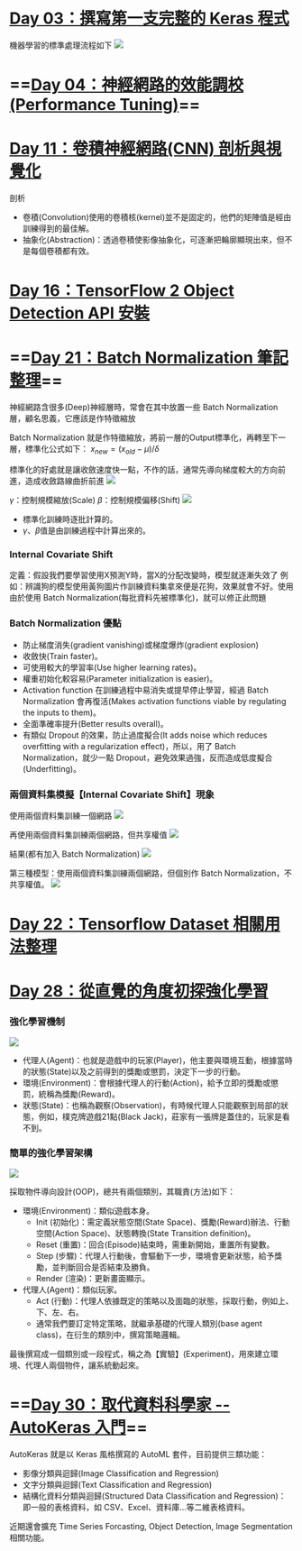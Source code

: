 # [Day 03：撰寫第一支完整的 Keras 程式](https://ithelp.ithome.com.tw/articles/10233758)
機器學習的標準處理流程如下
![](https://ithelp.ithome.com.tw/upload/images/20200903/20001976UxH8Uf9GdY.png)

# ==[Day 04：神經網路的效能調校(Performance Tuning)](https://ithelp.ithome.com.tw/articles/10234059)==

# [Day 11：卷積神經網路(CNN) 剖析與視覺化](https://ithelp.ithome.com.tw/articles/10235547)
剖析
- 卷積(Convolution)使用的卷積核(kernel)並不是固定的，他們的矩陣值是經由訓練得到的最佳解。
- 抽象化(Abstraction)：透過卷積使影像抽象化，可逐漸把輪廓顯現出來，但不是每個卷積都有效。

# [Day 16：TensorFlow 2 Object Detection API 安裝](https://ithelp.ithome.com.tw/articles/10237443)
# ==[Day 21：Batch Normalization 筆記整理](https://ithelp.ithome.com.tw/articles/10241052)==
神經網路含很多(Deep)神經層時，常會在其中放置一些 Batch Normalization 層，顧名思義，它應該是作特徵縮放

Batch Normalization 就是作特徵縮放，將前一層的Output標準化，再轉至下一層，標準化公式如下：
$x_{new} = (x_{old} - \mu)/ \delta$

標準化的好處就是讓收斂速度快一點，不作的話，通常先導向梯度較大的方向前進，造成收斂路線曲折前進
![](https://ithelp.ithome.com.tw/upload/images/20200921/20001976Fu6rbIpyyg.png)

$\gamma$：控制規模縮放(Scale)
$\beta$：控制規模偏移(Shift)
![](https://ithelp.ithome.com.tw/upload/images/20200921/20001976PjALBzgnlW.jpg)

- 標準化訓練時逐批計算的。
- $\gamma、\beta$值是由訓練過程中計算出來的。

### Internal Covariate Shift
定義：假設我們要學習使用X預測Y時，當X的分配改變時，模型就逐漸失效了
例如：辨識狗的模型使用黃狗圖片作訓練資料集拿來便是花狗，效果就會不好。使用 由於使用 Batch Normalization(每批資料先被標準化)，就可以修正此問題

### Batch Normalization 優點

- 防止梯度消失(gradient vanishing)或梯度爆炸(gradient explosion)
- 收斂快(Train faster)。
- 可使用較大的學習率(Use higher learning rates)。
- 權重初始化較容易(Parameter initialization is easier)。
- Activation function 在訓練過程中易消失或提早停止學習，經過 Batch Normalization 會再復活(Makes activation functions viable by regulating the inputs to them)。
- 全面準確率提升(Better results overall)。
- 有類似 Dropout 的效果，防止過度擬合(It adds noise which reduces overfitting with a regularization effect)，所以，用了 Batch Normalization，就少一點 Dropout，避免效果過強，反而造成低度擬合(Underfitting)。

### 兩個資料集模擬【Internal Covariate Shift】現象
使用兩個資料集訓練一個網路
![](https://ithelp.ithome.com.tw/upload/images/20200921/200019769QR498Fsdu.png)

再使用兩個資料集訓練兩個網路，但共享權值
![](https://ithelp.ithome.com.tw/upload/images/20200921/20001976CotlXJRvRR.png)

結果(都有加入 Batch Normalization)
![](https://ithelp.ithome.com.tw/upload/images/20200921/20001976ocEfqOOZWy.png)

第三種模型：使用兩個資料集訓練兩個網路，但個別作 Batch Normalization，不共享權值。
![](https://ithelp.ithome.com.tw/upload/images/20200921/20001976HadnqE6LS0.png)

# [Day 22：Tensorflow Dataset 相關用法整理](https://ithelp.ithome.com.tw/articles/10241789)

# [Day 28：從直覺的角度初探強化學習](https://ithelp.ithome.com.tw/articles/10245605)

### 強化學習機制
![](https://ithelp.ithome.com.tw/upload/images/20200927/2000197639yFZJUioG.png)
- 代理人(Agent)：也就是遊戲中的玩家(Player)，他主要與環境互動，根據當時的狀態(State)以及之前得到的獎勵或懲罰，決定下一步的行動。
- 環境(Environment)：會根據代理人的行動(Action)，給予立即的獎勵或懲罰，統稱為獎勵(Reward)。
- 狀態(State)：也稱為觀察(Observation)，有時候代理人只能觀察到局部的狀態，例如，樸克牌遊戲21點(Black Jack)，莊家有一張牌是蓋住的，玩家是看不到。

### 簡單的強化學習架構
![](https://ithelp.ithome.com.tw/upload/images/20200928/20001976o1UTIJBIap.png)

採取物件導向設計(OOP)，總共有兩個類別，其職責(方法)如下：

- 環境(Environment)：類似遊戲本身。
  - Init (初始化)：需定義狀態空間(State Space)、獎勵(Reward)辦法、行動空間(Action Space)、狀態轉換(State Transition definition)。
  - Reset (重置)：回合(Episode)結束時，需重新開始，重置所有變數。
  - Step (步驟)：代理人行動後，會驅動下一步，環境會更新狀態，給予獎勵，並判斷回合是否結束及勝負。
  - Render (渲染)：更新畫面顯示。
- 代理人(Agent)：類似玩家。
  -  Act (行動)：代理人依據既定的策略以及面臨的狀態，採取行動，例如上、下、左、右。
  -  通常我們要訂定特定策略，就繼承基礎的代理人類別(base agent class)，在衍生的類別中，撰寫策略邏輯。

最後撰寫成一個類別或一段程式，稱之為【實驗】(Experiment)，用來建立環境、代理人兩個物件，讓系統動起來。

# ==[Day 30：取代資料科學家 -- AutoKeras 入門](https://ithelp.ithome.com.tw/articles/10246684)==

AutoKeras 就是以 Keras 風格撰寫的 AutoML 套件，目前提供三類功能：

- 影像分類與迴歸(Image Classification and Regression)
- 文字分類與迴歸(Text Classification and Regression)
- 結構化資料分類與迴歸(Structured Data Classification and Regression)：即一般的表格資料，如 CSV、Excel、資料庫...等二維表格資料。

近期還會擴充 Time Series Forcasting, Object Detection, Image Segmentation 相關功能。